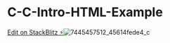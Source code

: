 # C-C-Intro-HTML-Example

[Edit on StackBlitz ⚡️](https://stackblitz.com/edit/js-smkqsn)![7445457512_45614fede4_c](https://user-images.githubusercontent.com/28551737/218267464-b185a9aa-d4fa-4d02-b9f5-5ea0064fa1ef.jpg)
